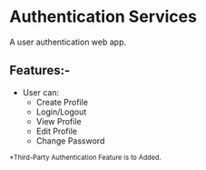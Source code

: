 # Authentication Services
A user authentication web app.

## Features:-

* User can:
    - Create Profile
    - Login/Logout
    - View Profile
    - Edit Profile
    - Change Password
    
<small>\*Third-Party Authentication Feature is to Added.</small>